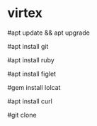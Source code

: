 # virtex


#apt update && apt upgrade 

#apt install git 

#apt install ruby 

#apt install figlet 

#gem install lolcat 

#apt install curl 

#git clone 
